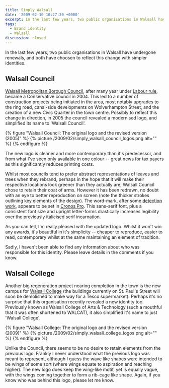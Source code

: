 ```yaml
---
title: Simply Walsall
date: '2009-02-10 10:27:30 +0000'
excerpt: In the last few years, two public organisations in Walsall have undergone renewals, and both have choosen to reflect this change with simpler identities.
tags:
  - Brand identity
  - Walsall
discussion: closed
---
```

In the last few years, two public organisations in Walsall have undergone renewals, and both have choosen to reflect this change with simpler identities.

## Walsall Council
[Walsall Metropolitan Borough Council][1], after many year under [Labour rule][2], became a Conservative council in 2004. This led to a number of construction projects being initiated in the area, most notably upgrades to the ring road, canal-side developments on Wolverhampton Street, and the creation of a new Civic Quarter in the town centre. Possibly to reflect this change in direction, in 2005 the council revealed a modernised logo, and simplified its name to 'Walsall Council'.

{% figure "Walsall Council: The original logo and the revised version (2005)" %}
{% picture /2009/02/simply_walsall_council_logos.png alt="" %}
{% endfigure %}

The new logo is cleaner and more contemporary than it's predecessor, and from what I've seen only available in one colour -- great news for tax payers as this significantly reduces printing costs.

Whilst most councils tend to prefer abstract representations of leaves and trees when they rebrand, perhaps in the hope that it will make their respective locations look greener than they actually are, Walsall Council chose to retain their coat of arms. However it has been redrawn, no doubt with an eye to better reproduction on screen (note the thicker strokes outlining key elements of the design). The word-mark, after some [detection work][3], appears to be set in [Cronos Pro][4]. This sans-serif font, plus a consistent font size and upright letter-forms drastically increases legibility over the previously italicised serif incarnation.

As you can tell, I'm really pleased with the updated logo. Whilst it won't win any awards, it's beautiful in it's simplicity -- cheaper to reproduce, easier to read, contemporary whilst at the same maintaining an element of tradition.

Sadly, I haven't been able to find any information about who was responsible for this identity. Please leave details in the comments if you know.

## Walsall College
Another big regeneration project nearing completion in the town is the new campus for [Walsall College][5] (the buildings currently on St. Paul's Street will soon be demolished to make way for a Tesco supermarket). Perhaps it's no surprise that this organisation recently revealed a new identity too. Previously known as Walsall College of Arts & Technology (such a mouthful that it was often shortened to WALCAT), it also simplified it's name to just 'Walsall College'.

{% figure "Walsall College: The original logo and the revised version (2009)" %}
{% picture /2009/02/simply_walsall_college_logos.png alt="" %}
{% endfigure %}

Unlike the Council, there seems to be no desire to retain elements from the previous logo. Frankly I never understood what the previous logo was meant to represent, although I guess the wave like shapes were intended to be wings of some sort (where wings equate to aspiration and reaching higher). The new logo does keep the wing-like motif, yet is equally vague, with the wings coming together to form a rib-cage like shape. Again, if you know who was behind this logo, please let me know.

[1]: http://www.walsall.gov.uk
[2]: http://en.wikipedia.org/wiki/Walsall_local_elections
[3]: http://new.myfonts.com/WhatTheFont/
[4]: http://new.myfonts.com/fonts/linotype/cronos/
[5]: http://www.walsallcollege.ac.uk/

